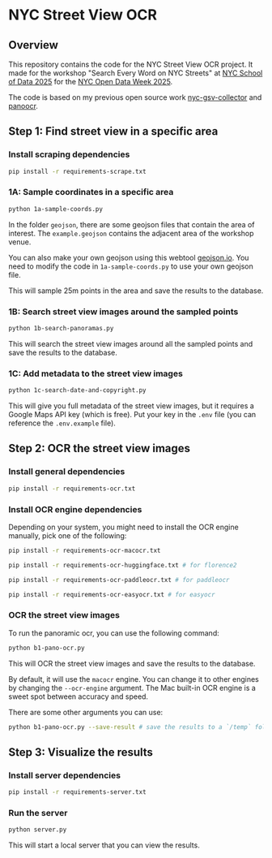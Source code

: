 # NYC Street View OCR

## Overview

This repository contains the code for the NYC Street View OCR project. It made for the workshop "Search Every Word on NYC Streets" at [NYC School of Data 2025](https://nycsodata25.sched.com) for the [NYC Open Data Week 2025](https://2025.open-data.nyc/).

The code is based on my previous open source work [nyc-gsv-collector](https://github.com/yz3440/nyc-gsv-collector) and [panoocr](https://github.com/yz3440/panoocr).

## Step 1: Find street view in a specific area

### Install scraping dependencies

```bash
pip install -r requirements-scrape.txt
```

### 1A: Sample coordinates in a specific area

```bash
python 1a-sample-coords.py
```

In the folder `geojson`, there are some geojson files that contain the area of interest. The `example.geojson` contains the adjacent area of the workshop venue.

You can also make your own geojson using this webtool [geojson.io](https://geojson.io/). You need to modify the code in `1a-sample-coords.py` to use your own geojson file.

This will sample 25m points in the area and save the results to the database.

### 1B: Search street view images around the sampled points

```bash
python 1b-search-panoramas.py
```

This will search the street view images around all the sampled points and save the results to the database.

### 1C: Add metadata to the street view images

```bash
python 1c-search-date-and-copyright.py
```

This will give you full metadata of the street view images, but it requires a Google Maps API key (which is free). Put your key in the `.env` file (you can reference the `.env.example` file).

## Step 2: OCR the street view images

### Install general dependencies

```bash
pip install -r requirements-ocr.txt
```

### Install OCR engine dependencies

Depending on your system, you might need to install the OCR engine manually, pick one of the following:

```bash
pip install -r requirements-ocr-macocr.txt

pip install -r requirements-ocr-huggingface.txt # for florence2

pip install -r requirements-ocr-paddleocr.txt # for paddleocr

pip install -r requirements-ocr-easyocr.txt # for easyocr
```

### OCR the street view images

To run the panoramic ocr, you can use the following command:

```bash
python b1-pano-ocr.py
```

This will OCR the street view images and save the results to the database.

By default, it will use the `macocr` engine. You can change it to other engines by changing the `--ocr-engine` argument. The Mac built-in OCR engine is a sweet spot between accuracy and speed.

There are some other arguments you can use:

```bash
python b1-pano-ocr.py --save-result # save the results to a `/temp` folder
```

## Step 3: Visualize the results

### Install server dependencies

```bash
pip install -r requirements-server.txt
```

### Run the server

```bash
python server.py
```

This will start a local server that you can view the results.

